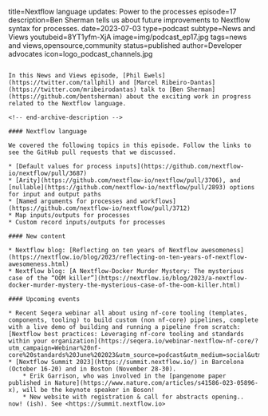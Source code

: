 title=Nextflow language updates: Power to the processes
episode=17
description=Ben Sherman tells us about future improvements to Nextflow syntax for processes.
date=2023-07-03
type=podcast
subtype=News and Views
youtubeid=8YT1yfm-XjA
image=img/podcast_ep17.jpg
tags=news and views,opensource,community
status=published
author=Developer advocates
icon=logo_podcast_channels.jpg
~~~~~~

In this News and Views episode, [Phil Ewels](https://twitter.com/tallphil) and [Marcel Ribeiro-Dantas](https://twitter.com/mribeirodantas) talk to [Ben Sherman](https://github.com/bentsherman) about the exciting work in progress related to the Nextflow language.

<!-- end-archive-description -->

#### Nextflow language

We covered the following topics in this episode. Follow the links to see the GitHub pull requests that we discussed.

* [Default values for process inputs](https://github.com/nextflow-io/nextflow/pull/3687)
* [Arity](https://github.com/nextflow-io/nextflow/pull/3706), and [nullable](https://github.com/nextflow-io/nextflow/pull/2893) options for input and output paths
* [Named arguments for processes and workflows](https://github.com/nextflow-io/nextflow/pull/3712)
* Map inputs/outputs for processes
* Custom record inputs/outputs for processes

#### New content

* Nextflow blog: [Reflecting on ten years of Nextflow awesomeness](https://nextflow.io/blog/2023/reflecting-on-ten-years-of-nextflow-awesomeness.html)
* Nextflow blog: [A Nextflow-Docker Murder Mystery: The mysterious case of the “OOM killer”](https://nextflow.io/blog/2023/a-nextflow-docker-murder-mystery-the-mysterious-case-of-the-oom-killer.html)

#### Upcoming events

* Recent Seqera webinar all about using nf-core tooling (templates, components, tooling) to build custom (non nf-core) pipelines, complete with a live demo of building and running a pipeline from scratch: [Nextflow best practices: Leveraging nf-core tooling and standards within your organization](https://seqera.io/webinar-nextflow-nf-core/?utm_campaign=Webinar%20nf-core%20standards%20June%202023&utm_source=podcast&utm_medium=social&utm_content=phil)
* [Nextflow Summit 2023](https://summit.nextflow.io/) in Barcelona (October 16-20) and in Boston (November 28-30).
    * Erik Garrison, who was involved in the [pangenome paper published in Nature](https://www.nature.com/articles/s41586-023-05896-x), will be the keynote speaker in Boson!
    * New website with registration & call for abstracts opening.. now! (ish). See <https://summit.nextflow.io>
